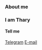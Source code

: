 ### About me
### I am Thary

#### Tell me
[Telegram](https://t.me/Thary_thary)
[E-mail](thary@tuta.io)
